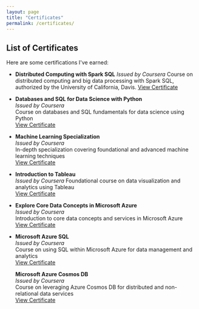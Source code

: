 ```yaml
---
layout: page
title: "Certificates"
permalink: /certificates/
---
```


## List of Certificates
Here are some certifications I've earned:


- **Distributed Computing with Spark SQL**
  *Issued by Coursera*
  Course on distributed computing and big data processing with Spark SQL, authorized by the University of California, Davis.
  [View Certificate](https://coursera.org/share/b0a1d1a7a21807a25fff22109f1afeb1)
- **Databases and SQL for Data Science with Python**  
  *Issued by Coursera*  
  Course on databases and SQL fundamentals for data science using Python  
  [View Certificate](https://coursera.org/share/33947140200b0426f73ce0f28a76e629)

- **Machine Learning Specialization**  
  *Issued by Coursera*  
  In-depth specialization covering foundational and advanced machine learning techniques  
  [View Certificate](https://www.coursera.org/account/accomplishments/specialization/AQ7MSWZGQK47)

- **Introduction to Tableau**  
  *Issued by Coursera*
  Foundational course on data visualization and analytics using Tableau  
  [View Certificate](https://coursera.org/share/3e90358ab86e4e69eb9e5de0901bb231)

- **Explore Core Data Concepts in Microsoft Azure**  
  *Issued by Coursera*  
  Introduction to core data concepts and services in Microsoft Azure  
  [View Certificate](https://coursera.org/share/05292e3aecf224d11edccbc91f13bdaf)
  
- **Microsoft Azure SQL**  
  *Issued by Coursera*  
  Course on using SQL within Microsoft Azure for data management and analytics  
  [View Certificate](https://coursera.org/share/52ffd31656e693089e8cb343106fa637)
  
  **Microsoft Azure Cosmos DB**  
  *Issued by Coursera*  
  Course on leveraging Azure Cosmos DB for distributed and non-relational data services  
  [View Certificate](https://coursera.org/share/65b9abd2b6eaae8cbd5f5a1e271c192f)
